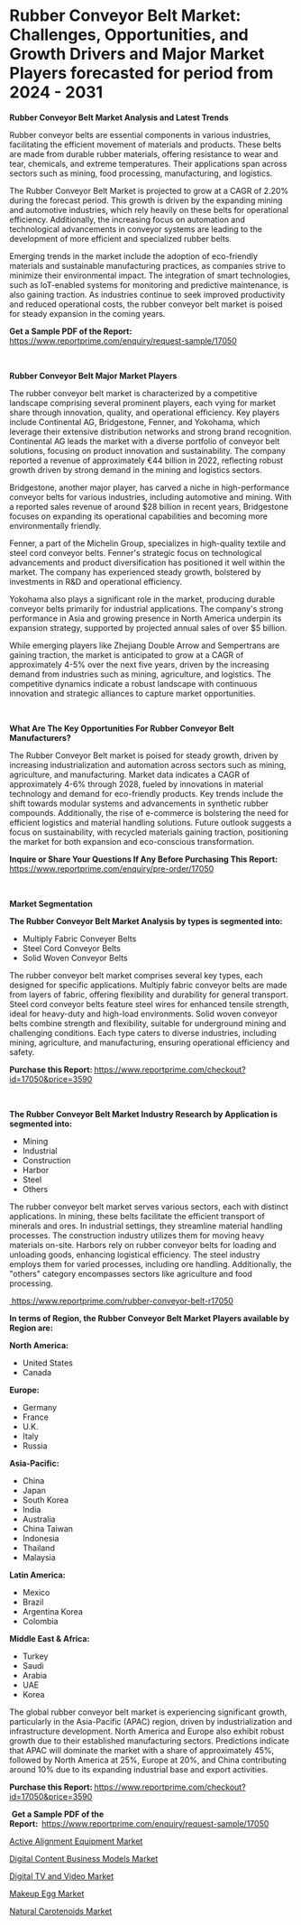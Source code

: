 <p><h1>Rubber Conveyor Belt Market: Challenges, Opportunities, and Growth Drivers and Major Market Players forecasted for period from 2024 - 2031</h1></p><p><strong>Rubber Conveyor Belt Market Analysis and Latest Trends</strong></p>
<p><p>Rubber conveyor belts are essential components in various industries, facilitating the efficient movement of materials and products. These belts are made from durable rubber materials, offering resistance to wear and tear, chemicals, and extreme temperatures. Their applications span across sectors such as mining, food processing, manufacturing, and logistics.</p><p>The Rubber Conveyor Belt Market is projected to grow at a CAGR of 2.20% during the forecast period. This growth is driven by the expanding mining and automotive industries, which rely heavily on these belts for operational efficiency. Additionally, the increasing focus on automation and technological advancements in conveyor systems are leading to the development of more efficient and specialized rubber belts.</p><p>Emerging trends in the market include the adoption of eco-friendly materials and sustainable manufacturing practices, as companies strive to minimize their environmental impact. The integration of smart technologies, such as IoT-enabled systems for monitoring and predictive maintenance, is also gaining traction. As industries continue to seek improved productivity and reduced operational costs, the rubber conveyor belt market is poised for steady expansion in the coming years.</p></p>
<p><strong>Get a Sample PDF of the Report:&nbsp;</strong> <a href="https://www.reportprime.com/enquiry/request-sample/17050?utm_campaign=1131&utm_medium=2&utm_source=Github&utm_content=ia&utm_term=24112024&utm_id=rubber-conveyor-belt">https://www.reportprime.com/enquiry/request-sample/17050</a></p>
<p>&nbsp;</p>
<p><strong>Rubber Conveyor Belt Major Market Players</strong></p>
<p><p>The rubber conveyor belt market is characterized by a competitive landscape comprising several prominent players, each vying for market share through innovation, quality, and operational efficiency. Key players include Continental AG, Bridgestone, Fenner, and Yokohama, which leverage their extensive distribution networks and strong brand recognition. Continental AG leads the market with a diverse portfolio of conveyor belt solutions, focusing on product innovation and sustainability. The company reported a revenue of approximately €44 billion in 2022, reflecting robust growth driven by strong demand in the mining and logistics sectors.</p><p>Bridgestone, another major player, has carved a niche in high-performance conveyor belts for various industries, including automotive and mining. With a reported sales revenue of around $28 billion in recent years, Bridgestone focuses on expanding its operational capabilities and becoming more environmentally friendly.</p><p>Fenner, a part of the Michelin Group, specializes in high-quality textile and steel cord conveyor belts. Fenner's strategic focus on technological advancements and product diversification has positioned it well within the market. The company has experienced steady growth, bolstered by investments in R&D and operational efficiency.</p><p>Yokohama also plays a significant role in the market, producing durable conveyor belts primarily for industrial applications. The company's strong performance in Asia and growing presence in North America underpin its expansion strategy, supported by projected annual sales of over $5 billion.</p><p>While emerging players like Zhejiang Double Arrow and Sempertrans are gaining traction, the market is anticipated to grow at a CAGR of approximately 4-5% over the next five years, driven by the increasing demand from industries such as mining, agriculture, and logistics. The competitive dynamics indicate a robust landscape with continuous innovation and strategic alliances to capture market opportunities.</p></p>
<p>&nbsp;</p>
<p><strong>What Are The Key Opportunities For Rubber Conveyor Belt Manufacturers?</strong></p>
<p><p>The Rubber Conveyor Belt market is poised for steady growth, driven by increasing industrialization and automation across sectors such as mining, agriculture, and manufacturing. Market data indicates a CAGR of approximately 4-6% through 2028, fueled by innovations in material technology and demand for eco-friendly products. Key trends include the shift towards modular systems and advancements in synthetic rubber compounds. Additionally, the rise of e-commerce is bolstering the need for efficient logistics and material handling solutions. Future outlook suggests a focus on sustainability, with recycled materials gaining traction, positioning the market for both expansion and eco-conscious transformation.</p></p>
<p><strong>Inquire or Share Your Questions If Any Before Purchasing This Report:</strong> <a href="https://www.reportprime.com/enquiry/pre-order/17050?utm_campaign=1131&utm_medium=2&utm_source=Github&utm_content=ia&utm_term=24112024&utm_id=rubber-conveyor-belt">https://www.reportprime.com/enquiry/pre-order/17050</a></p>
<p>&nbsp;</p>
<p><strong>Market Segmentation</strong></p>
<p><strong>The Rubber Conveyor Belt Market Analysis by types is segmented into:</strong></p>
<p><ul><li>Multiply Fabric Conveyer Belts</li><li>Steel Cord Conveyor Belts</li><li>Solid Woven Conveyor Belts</li></ul></p>
<p><p>The rubber conveyor belt market comprises several key types, each designed for specific applications. Multiply fabric conveyor belts are made from layers of fabric, offering flexibility and durability for general transport. Steel cord conveyor belts feature steel wires for enhanced tensile strength, ideal for heavy-duty and high-load environments. Solid woven conveyor belts combine strength and flexibility, suitable for underground mining and challenging conditions. Each type caters to diverse industries, including mining, agriculture, and manufacturing, ensuring operational efficiency and safety.</p></p>
<p><strong>Purchase this Report:&nbsp;</strong><a href="https://www.reportprime.com/checkout?id=17050&price=3590&utm_campaign=1131&utm_medium=2&utm_source=Github&utm_content=ia&utm_term=24112024&utm_id=rubber-conveyor-belt">https://www.reportprime.com/checkout?id=17050&price=3590</a></p>
<p>&nbsp;</p>
<p><strong>The Rubber Conveyor Belt Market Industry Research by Application is segmented into:</strong></p>
<p><ul><li>Mining</li><li>Industrial</li><li>Construction</li><li>Harbor</li><li>Steel</li><li>Others</li></ul></p>
<p><p>The rubber conveyor belt market serves various sectors, each with distinct applications. In mining, these belts facilitate the efficient transport of minerals and ores. In industrial settings, they streamline material handling processes. The construction industry utilizes them for moving heavy materials on-site. Harbors rely on rubber conveyor belts for loading and unloading goods, enhancing logistical efficiency. The steel industry employs them for varied processes, including ore handling. Additionally, the "others" category encompasses sectors like agriculture and food processing.</p></p>
<p><a href="https://www.reportprime.com/rubber-conveyor-belt-r17050?utm_campaign=1131&utm_medium=2&utm_source=Github&utm_content=ia&utm_term=24112024&utm_id=rubber-conveyor-belt">&nbsp;https://www.reportprime.com/rubber-conveyor-belt-r17050</a></p>
<p><strong>In terms of Region, the Rubber Conveyor Belt Market Players available by Region are:</strong></p>
<p>
    <p> <strong> North America: </strong>
        <ul>
            <li>United States</li>
            <li>Canada</li>
        </ul>
        </p> 
    <p> <strong> Europe: </strong>
        <ul>
            <li>Germany</li>
            <li>France</li>
            <li>U.K.</li>
            <li>Italy</li>
            <li>Russia</li>
        </ul>
        </p> 
    <p> <strong> Asia-Pacific: </strong>
        <ul>
            <li>China</li>
            <li>Japan</li>
            <li>South Korea</li>
            <li>India</li>
            <li>Australia</li>
            <li>China Taiwan</li>
            <li>Indonesia</li>
            <li>Thailand</li>
            <li>Malaysia</li>
        </ul>
        </p> 
    <p> <strong> Latin America: </strong>
        <ul>
            <li>Mexico</li>
            <li>Brazil</li>
            <li>Argentina Korea</li>
            <li>Colombia</li>
        </ul>
        </p> 
    <p> <strong> Middle East & Africa: </strong>
        <ul>
            <li>Turkey</li>
            <li>Saudi</li>
            <li>Arabia</li>
            <li>UAE</li>
            <li>Korea</li>
        </ul>
    </p>
    </p>
<p><p>The global rubber conveyor belt market is experiencing significant growth, particularly in the Asia-Pacific (APAC) region, driven by industrialization and infrastructure development. North America and Europe also exhibit robust growth due to their established manufacturing sectors. Predictions indicate that APAC will dominate the market with a share of approximately 45%, followed by North America at 25%, Europe at 20%, and China contributing around 10% due to its expanding industrial base and export activities.</p></p>
<p><strong>Purchase this Report: </strong><a href="https://www.reportprime.com/checkout?id=17050&price=3590&utm_campaign=1131&utm_medium=2&utm_source=Github&utm_content=ia&utm_term=24112024&utm_id=rubber-conveyor-belt">https://www.reportprime.com/checkout?id=17050&price=3590</a></p>
<p>&nbsp;<strong>Get a Sample PDF of the Report:&nbsp;&nbsp;</strong><a href="https://www.reportprime.com/enquiry/request-sample/17050?utm_campaign=1131&utm_medium=2&utm_source=Github&utm_content=ia&utm_term=24112024&utm_id=rubber-conveyor-belt">https://www.reportprime.com/enquiry/request-sample/17050</a></p>
<p><strong></strong></p>
<p><p><a href="https://www.linkedin.com/pulse/active-alignment-equipment-market-transformation-comparative-analysis-f8bte?utm_campaign=1131&utm_medium=2&utm_source=Github&utm_content=ia&utm_term=24112024&utm_id=rubber-conveyor-belt">Active Alignment Equipment Market</a></p><p><a href="https://issuu.com/reportprime-2/docs/digital-content-business-models-mar_0df11972efe591?utm_campaign=1131&utm_medium=2&utm_source=Github&utm_content=ia&utm_term=24112024&utm_id=rubber-conveyor-belt">Digital Content Business Models Market</a></p><p><a href="https://issuu.com/reportprime-2/docs/digital-tv-and-video-market-size-20_1c63ffc2765e9a?utm_campaign=1131&utm_medium=2&utm_source=Github&utm_content=ia&utm_term=24112024&utm_id=rubber-conveyor-belt">Digital TV and Video Market</a></p><p><a href="https://www.linkedin.com/pulse/makeup-egg-market-overview-global-trends-future-prospects-from-lfszc?utm_campaign=1131&utm_medium=2&utm_source=Github&utm_content=ia&utm_term=24112024&utm_id=rubber-conveyor-belt">Makeup Egg Market</a></p><p><a href="https://github.com/CliffMedina6/Market-Research-Report-List-7/blob/main/natural-carotenoids-market.md?utm_campaign=1131&utm_medium=2&utm_source=Github&utm_content=ia&utm_term=24112024&utm_id=rubber-conveyor-belt">Natural Carotenoids Market</a></p></p>